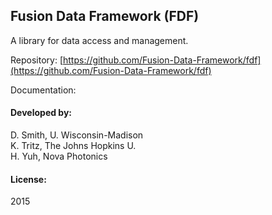 ## Fusion Data Framework (FDF)

A library for data access and management.

Repository: [https://github.com/Fusion-Data-Framework/fdf](https://github.com/Fusion-Data-Framework/fdf)

Documentation:

#### Developed by:

D. Smith, U. Wisconsin-Madison<br />
K. Tritz, The Johns Hopkins U.<br />
H. Yuh, Nova Photonics

#### License:

2015
